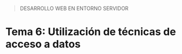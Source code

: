 > DESARROLLO WEB EN ENTORNO SERVIDOR

# Tema 6: Utilización de técnicas de acceso a datos <!-- omit in toc -->
